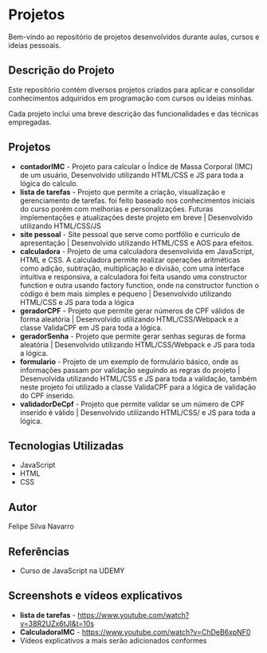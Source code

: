 # Projetos

Bem-vindo ao repositório de projetos desenvolvidos durante aulas, cursos e ideias pessoais.

## Descrição do Projeto

Este repositório contém diversos projetos criados para aplicar e consolidar conhecimentos adquiridos em programação com cursos ou ideias minhas.

Cada projeto inclui uma breve descrição das funcionalidades e das técnicas empregadas.

## Projetos

- **contadorIMC** - Projeto para calcular o Índice de Massa Corporal (IMC) de um usuário, Desenvolvido utilizando HTML/CSS e JS para toda a lógica do calculo.
- **lista de tarefas** - Projeto que permite a criação, visualização e gerenciamento de tarefas. foi feito baseado nos conhecimentos iniciais do curso porém com melhorias e personalizações. Futuras implementações e atualizações deste projeto em breve | Desenvolvido utilizando HTML/CSS/JS
- **site pessoal** - Site pessoal que serve como portfólio e curriculo de apresentação | Desenvolvido utilizando HTML/CSS e AOS para efeitos.
- **calculadora** - Projeto de uma calculadora desenvolvida em JavaScript, HTML e CSS. A calculadora permite realizar operações aritméticas como adição, subtração, multiplicação e divisão, com uma interface intuitiva e responsiva, a calculadora foi feita usando uma constructor function e outra usando factory function, onde na constructor function o código é bem mais simples e pequeno | Desenvolvido utilizando HTML/CSS e JS para toda a lógica
- **geradorCPF** - Projeto que permite gerar números de CPF válidos de forma aleatória | Desenvolvido utilizando HTML/CSS/Webpack e a classe ValidaCPF em JS para toda a lógica.
- **geradorSenha** - Projeto que permite gerar senhas seguras de forma aleatória | Desenvolvido utilizando HTML/CSS/Webpack e JS para toda a lógica.
- **formulario** - Projeto de um exemplo de formulário básico, onde as informações passam por validação seguindo as regras do projeto | Desenvolvida utilizando HTML/CSS e JS para toda a validação, também neste projeto foi utilizado a classe ValidaCPF para a lógica de validação do CPF inserido.
- **validadorDeCpf** - Projeto que permite validar se um número de CPF inserido é válido | Desenvolvido utilizando HTML/CSS/ e JS para toda a lógica.

## Tecnologias Utilizadas

- JavaScript
- HTML
- CSS

## Autor

Felipe Silva Navarro

## Referências

- Curso de JavaScript na UDEMY

## Screenshots e vídeos explicativos
- **lista de tarefas** - https://www.youtube.com/watch?v=38R2UZx6tJI&t=10s
- **CalculadoraIMC** - https://www.youtube.com/watch?v=ChDeB6xpNF0
- Vídeos explicativos a mais serão adicionados conformes
